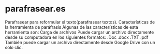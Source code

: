 # parafrasear.es
Parafrasear para reformular el texto(parafrasear textos). Características de la herramienta de paráfrasis Algunas de las características de esta herramienta son: Carga de archivos Puede cargar un archivo directamente desde su computadora en los siguientes formatos: .Doc .docx .TXT .pdf También puede cargar un archivo directamente desde Google Drive con un solo clic.
